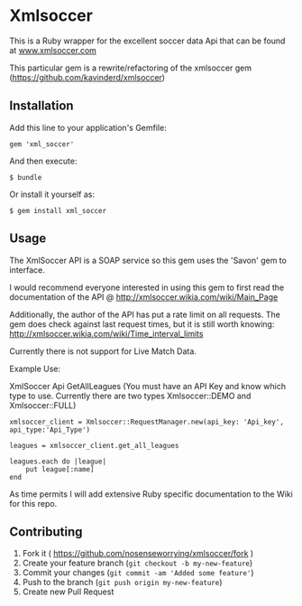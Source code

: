 
# Xmlsoccer

This is a Ruby wrapper for the excellent soccer data Api that can be found at www.xmlsoccer.com

This particular gem is a rewrite/refactoring of the xmlsoccer gem (https://github.com/kavinderd/xmlsoccer)

## Installation

Add this line to your application's Gemfile:

    gem 'xml_soccer'

And then execute:

    $ bundle

Or install it yourself as:

    $ gem install xml_soccer

## Usage

The XmlSoccer API is a SOAP service so this gem uses the 'Savon' gem to interface.

I would recommend everyone interested in using this gem to first read the documentation of the API @ http://xmlsoccer.wikia.com/wiki/Main_Page

Additionally, the author of the API has put a rate limit on all requests. The gem does check against last request times, but it is still worth knowing: http://xmlsoccer.wikia.com/wiki/Time_interval_limits

Currently there is not support for Live Match Data.

Example Use:

XmlSoccer Api GetAllLeagues
(You must have an API Key and know which type to use.  Currently there are two types Xmlsoccer::DEMO and Xmlsoccer::FULL)

	xmlsoccer_client = Xmlsoccer::RequestManager.new(api_key: 'Api_key', api_type:'Api_Type')

	leagues = xmlsoccer_client.get_all_leagues

	leagues.each do |league|
		put league[:name]
	end

As time permits I will add extensive Ruby specific documentation to the Wiki for this repo.

## Contributing

1. Fork it ( https://github.com/nosenseworrying/xmlsoccer/fork )
2. Create your feature branch (`git checkout -b my-new-feature`)
3. Commit your changes (`git commit -am 'Added some feature'`)
4. Push to the branch (`git push origin my-new-feature`)
5. Create new Pull Request
